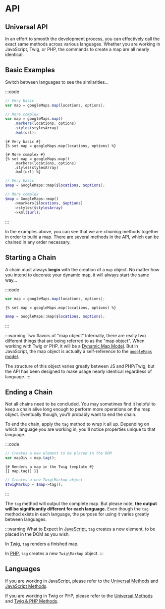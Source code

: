 # API

## Universal API

In an effort to smooth the development process, you can effectively call the exact same methods across various languages. Whether you are working in JavaScript, Twig, or PHP, the commands to create a map are all nearly identical.

## Basic Examples

Switch between languages to see the similarities...

:::code
```js
// Very basic
var map = googleMaps.map(locations, options);

// More complex
var map = googleMaps.map()
    .markers(locations, options)
    .styles(stylesArray)
    .kml(url);
```
```twig
{# Very basic #}
{% set map = googleMaps.map(locations, options) %}

{# More complex #}
{% set map = googleMaps.map()
    .markers(locations, options)
    .styles(stylesArray)
    .kml(url) %}
```
```php
// Very basic
$map = GoogleMaps::map($locations, $options);

// More complex
$map = GoogleMaps::map()
    ->markers($locations, $options)
    ->styles($stylesArray)
    ->kml($url);
```
:::

In the examples above, you can see that we are _chaining_ methods together in order to build a map. There are several methods in the API, which can be chained in any order necessary.

## Starting a Chain
 
A chain must always **begin** with the creation of a `map` object. No matter how you intend to decorate your dynamic map, it will always start the same way...

:::code
```js
var map = googleMaps.map(locations, options);
```
```twig
{% set map = googleMaps.map(locations, options) %}
```
```php
$map = GoogleMaps::map($locations, $options);
```
:::

:::warning Two flavors of "map object"
Internally, there are really two different things that are being referred to as the "map object". When working with Twig or PHP, it will be a [Dynamic Map Model](/models/dynamic-map-model/). But in JavaScript, the map object is actually a self-reference to the [`googleMaps` model](/models/javascript/).

 The structure of this object varies greatly between JS and PHP/Twig, but the API has been designed to make usage nearly identical regardless of language.
:::

## Ending a Chain

Not all chains need to be concluded. You may sometimes find it helpful to keep a chain alive long enough to perform more operations on the map object. Eventually though, you'll probably want to end the chain.

To end the chain, apply the `tag` method to wrap it all up. Depending on which language you are working in, you'll notice properties unique to that language.

:::code
```js
// Creates a new element to be placed in the DOM
var mapDiv = map.tag();
```
```twig
{# Renders a map in the Twig template #}
{{ map.tag() }}
```
```php
// Creates a new Twig\Markup object
$twigMarkup = $map->tag();
```
:::

The `tag` method will output the complete map. But please note, **the output will be significantly different for each language.** Even though the `tag` method exists in each language, the purpose for using it varies greatly between languages.

:::warning What to Expect
In [JavaScript](/maps/javascript-methods/#tag), `tag` creates a new element, to be placed in the DOM as you wish.

In [Twig](/maps/twig-php-methods/#tag-autorender-true), `tag` renders a finished map.

In [PHP](/maps/twig-php-methods/#tag-autorender-true), `tag` creates a new `Twig\Markup` object.
:::

## Languages

If you are working in JavaScript, please refer to the [Universal Methods](/maps/universal-methods/) and [JavaScript Methods](/maps/javascript-methods/).

If you are working in Twig or PHP, please refer to the [Universal Methods](/maps/universal-methods/) and [Twig & PHP Methods](/maps/twig-php-methods/).
